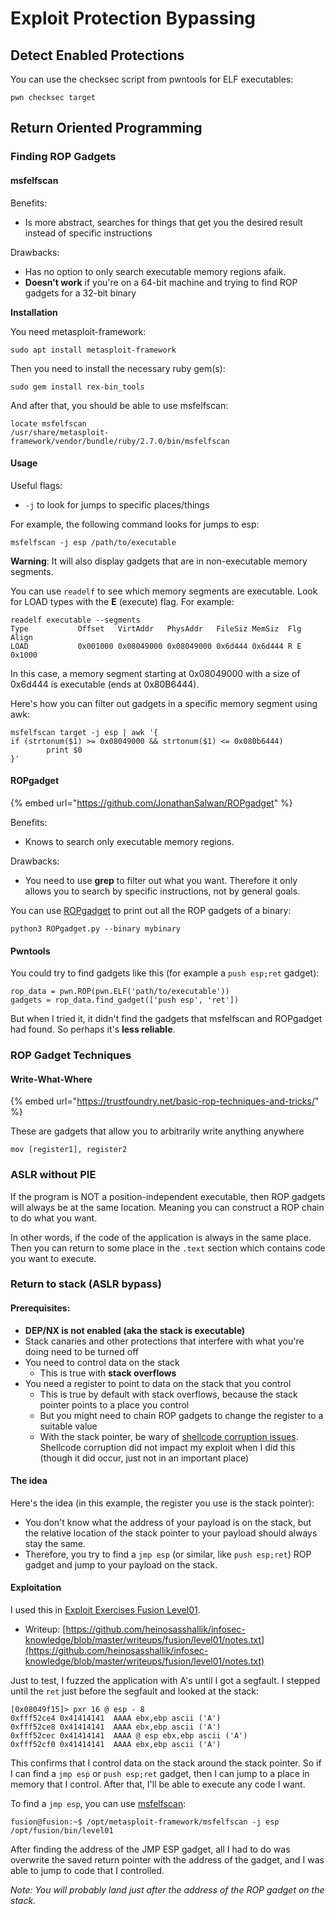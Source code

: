 # Exploit Protection Bypassing

## Detect Enabled Protections <a href="#docs-internal-guid-39923e30-7fff-1eb7-44df-03cf31a836cb" id="docs-internal-guid-39923e30-7fff-1eb7-44df-03cf31a836cb"></a>

You can use the checksec script from pwntools for ELF executables:

```
pwn checksec target
```

## Return Oriented Programming <a href="#docs-internal-guid-f62655c6-7fff-59ca-6029-47674aaea71d" id="docs-internal-guid-f62655c6-7fff-59ca-6029-47674aaea71d"></a>

### **Finding ROP Gadgets**

#### **msfelfscan**

Benefits:

* Is more abstract, searches for things that get you the desired result instead of specific instructions

Drawbacks:

* Has no option to only search executable memory regions afaik.
* **Doesn't work** if you're on a 64-bit machine and trying to find ROP gadgets for a 32-bit binary

**Installation**

You need metasploit-framework:

```
sudo apt install metasploit-framework
```

Then you need to install the necessary ruby gem(s):

```
sudo gem install rex-bin_tools
```

And after that, you should be able to use msfelfscan:

```
locate msfelfscan
/usr/share/metasploit-framework/vendor/bundle/ruby/2.7.0/bin/msfelfscan
```

#### **Usage**

Useful flags:

* `-j` to look for jumps to specific places/things

For example, the following command looks for jumps to esp:

```
msfelfscan -j esp /path/to/executable
```

**Warning**: It will also display gadgets that are in non-executable memory segments.

You can use `readelf` to see which memory segments are executable. Look for LOAD types with the **E** (execute) flag. For example:

```
readelf executable --segments
Type           Offset   VirtAddr   PhysAddr   FileSiz MemSiz  Flg Align
LOAD           0x001000 0x08049000 0x08049000 0x6d444 0x6d444 R E 0x1000
```

In this case, a memory segment starting at 0x08049000 with a size of 0x6d444 is executable (ends at 0x80B6444).&#x20;

Here's how you can filter out gadgets in a specific memory segment using awk:

```
msfelfscan target -j esp | awk '{
if (strtonum($1) >= 0x08049000 && strtonum($1) <= 0x080b6444)
        print $0
}'
```

#### **ROPgadget**

{% embed url="https://github.com/JonathanSalwan/ROPgadget" %}

Benefits:

* Knows to search only executable memory regions.

Drawbacks:

* You need to use **grep** to filter out what you want. Therefore it only allows you to search by specific instructions, not by general goals.

You can use [ROPgadget](https://github.com/JonathanSalwan/ROPgadget) to print out all the ROP gadgets of a binary:

```
python3 ROPgadget.py --binary mybinary
```

#### **Pwntools**

You could try to find gadgets like this (for example a `push esp;ret` gadget):

```
rop_data = pwn.ROP(pwn.ELF('path/to/executable'))
gadgets = rop_data.find_gadget(['push esp', 'ret'])
```

But when I tried it, it didn't find the gadgets that msfelfscan and ROPgadget had found. So perhaps it's **less reliable**.

### **ROP Gadget Techniques**

#### **Write-What-Where**

{% embed url="https://trustfoundry.net/basic-rop-techniques-and-tricks/" %}

These are gadgets that allow you to arbitrarily write anything anywhere

```
mov [register1], register2
```

### **ASLR without PIE**

If the program is NOT a position-independent executable, then ROP gadgets will always be at the same location. Meaning you can construct a ROP chain to do what you want.&#x20;

In other words, if the code of the application is always in the same place. Then you can return to some place in the `.text` section which contains code you want to execute.



### **Return to stack (ASLR bypass)**

#### **Prerequisites**:

* **DEP/NX is not enabled (aka the stack is executable)**
* Stack canaries and other protections that interfere with what you're doing need to be turned off
* You need to control data on the stack
  * This is true with **stack overflows**
* You need a register to point to data on the stack that you control
  * This is true by default with stack overflows, because the stack pointer points to a place you control
  * But you might need to chain ROP gadgets to change the register to a suitable value
  * With the stack pointer, be wary of [shellcode corruption issues](stack-smashing.md#shellcode-corruption). Shellcode corruption did not impact my exploit when I did this (though it did occur, just not in an important place)

#### The idea

Here's the idea (in this example, the register you use is the stack pointer):

* You don't know what the address of your payload is on the stack, but the relative location of the stack pointer to your payload should always stay the same.&#x20;
* Therefore, you try to find a `jmp esp` (or similar, like `push esp;ret`) ROP gadget and jump to your payload on the stack.

#### Exploitation

I used this in [Exploit Exercises Fusion Level01](https://exploit.education/fusion/level01/).

* Writeup: [https://github.com/heinosasshallik/infosec-knowledge/blob/master/writeups/fusion/level01/notes.txt](https://github.com/heinosasshallik/infosec-knowledge/blob/master/writeups/fusion/level01/notes.txt)

Just to test, I fuzzed the application with A's until I got a segfault. I stepped until the `ret` just before the segfault and looked at the stack:

```
[0x08049f15]> pxr 16 @ esp - 8
0xfff52ce4 0x41414141  AAAA ebx,ebp ascii ('A')
0xfff52ce8 0x41414141  AAAA ebx,ebp ascii ('A')
0xfff52cec 0x41414141  AAAA @ esp ebx,ebp ascii ('A')
0xfff52cf0 0x41414141  AAAA ebx,ebp ascii ('A')
```

This confirms that I control data on the stack around the stack pointer. So if I can find a `jmp esp` or `push esp;ret` gadget, then I can jump to a place in memory that I control. After that, I'll be able to execute any code I want.

To find a `jmp esp`, you can use [msfelfscan](exploit-protection-bypassing.md#msfelfscan):

```
fusion@fusion:~$ /opt/metasploit-framework/msfelfscan -j esp /opt/fusion/bin/level01
```

After finding the address of the JMP ESP gadget, all I had to do was overwrite the saved return pointer with the address of the gadget, and I was able to jump to code that I controlled.

_Note: You will probably land just after the address of the ROP gadget on the stack._
